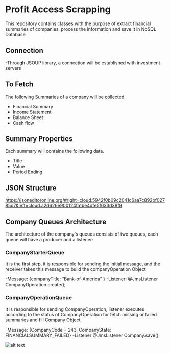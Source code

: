# Profit Access Scrapping
This repository contains classes with the purpose of extract financial summaries of companies, process the information and save it in NoSQL Database 


## Connection
-Through JSOUP library, a connection will be established with investment              servers



 ## To Fetch
 The following Summaries of a company will be collected.
   - Financial Summary
   - Income Statement
   - Balance Sheet
   - Cash flow



## Summary Properties
 Each summary will contains the following data.
  - Title
  - Value
  - Period Ending



## JSON Structure
  https://jsoneditoronline.org/#right=cloud.5942f0b09c2041c6aa7c892bf02785d7&left=cloud.a2d626e900124fa1be4dfe5f633d38f9



##  Company Queues Architecture
The architecture of the company's queues consists of two queues, each queue will have a producer and a listener:



### CompanyStarterQueue
 It is the first step, it is responsible for sending the initial message, and the receiver takes
 this message to build the companyOperation Object
 
   -Message: {companyTitle: “Bank-of-America” }
   -Listener: @JmsListener CompanyOperation.create();



### CompanyOperationQueue                                   
It is responsible for sending CompanyOperation, listener executes according to the status of CompanyOperation 
for fetch missing or failed summaries and fill Company Object 

   -Message: {CompanyCode = 243, CompanyState: FINANCIALSUMMARY_FAILED}
   -Listener @JmsListener Company.save();
   
   
   
   ![alt text](https://i.ibb.co/k6tkmXX/tql.png) 
   
